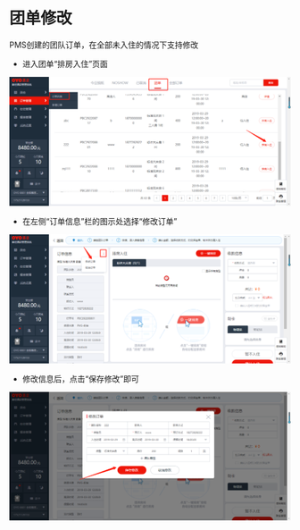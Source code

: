 # 团单修改

PMS创建的团队订单，在全部未入住的情况下支持修改

* 进入团单“排房入住”页面

![](../../../.gitbook/assets/image%20%28566%29.png)

* 在左侧“订单信息”栏的图示处选择“修改订单”

![](../../../.gitbook/assets/image%20%28548%29.png)

* 修改信息后，点击“保存修改”即可

![](../../../.gitbook/assets/image%20%28409%29.png)

